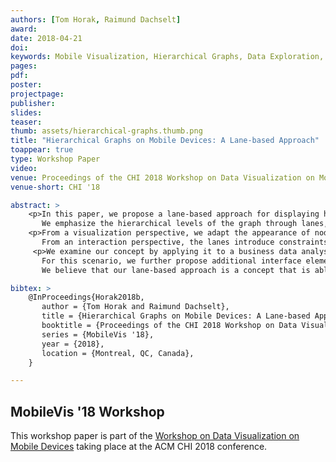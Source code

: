 ```yaml
---
authors: [Tom Horak, Raimund Dachselt]
award:
date: 2018-04-21
doi:
keywords: Mobile Visualization, Hierarchical Graphs, Data Exploration, Value Driver Trees, Mobile Devices
pages:
pdf:
poster:
projectpage:
publisher:
slides:
teaser:
thumb: assets/hierarchical-graphs.thumb.png
title: "Hierarchical Graphs on Mobile Devices: A Lane-based Approach"
toappear: true
type: Workshop Paper
video:
venue: Proceedings of the CHI 2018 Workshop on Data Visualization on Mobile Devices
venue-short: CHI '18

abstract: >
    <p>In this paper, we propose a lane-based approach for displaying hierarchical graphs on mobile devices such as smartphones and tablets.
       We emphasize the hierarchical levels of the graph through lanes, in order to ease the data exploration in a mobile interface.</p>
    <p>From a visualization perspective, we adapt the appearance of nodes per lane as well as reduce non-relevant levels by collapsing the corresponding lanes.
       From an interaction perspective, the lanes introduce constraints that allow us to simplify the interaction vocabulary and add guidance for the user.</p>
     <p>We examine our concept by applying it to a business data analysis scenario using value driver trees (VDT).
       For this scenario, we further propose additional interface elements and functionalities that support the user during the data exploration as well as basic data simulations.
       We believe that our lane-based approach is a concept that is able to ease the visual exploration of hierarchical graphs on mobile devices.</p>

bibtex: >
    @InProceedings{Horak2018b,
       author = {Tom Horak and Raimund Dachselt},
       title = {Hierarchical Graphs on Mobile Devices: A Lane-based Approach},
       booktitle = {Proceedings of the CHI 2018 Workshop on Data Visualization on Mobile Devices},
       series = {MobileVis '18},
       year = {2018},
       location = {Montreal, QC, Canada},
    }

---
```


## MobileVis '18 Workshop
This workshop paper is part of the [Workshop on Data Visualization on Mobile Devices](https://mobilevis.github.io/) taking place at the ACM CHI 2018 conference.